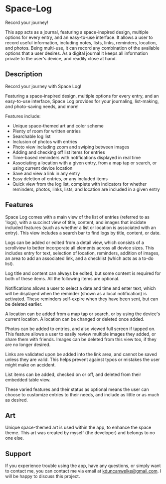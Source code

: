 # Space-Log
Record your journey!

This app acts as a journal, featuring a space-inspired design, multiple options for every entry, and an easy-to-use interface. It allows a user to record useful information, including notes, lists, links, reminders, location, and photos. Being multi-use, it can record any combination of the available options that a user desires. As a digital journal it keeps all information private to the user's device, and readily close at hand.

## Description

Record your journey with Space Log!

Featuring a space-inspired design, multiple options for every entry, and an easy-to-use interface, Space Log provides for your journaling, list-making, and photo-saving needs, and more!

Features include:

* Unique space-themed art and color scheme
* Plenty of room for written entries
* Searchable log list
* Inclusion of photos with entries
* Photo view including zoom and swiping between images
* Adding and checking off list items for entries
* Time-based reminders with notifications displayed in real time
* Associating a location with a given entry, from a map tap or search, or using current device location
* Save and view a link in any entry
* Easy deletion of entries, or any included items
* Quick view from the log list, complete with indicators for whether reminders, photos, links, lists, and location are included in a given entry

## Features
Space Log comes with a main view of the list of entries (referred to as 'logs), with a succinct view of title, content, and images that incidate included features (such as whether a list or location is associated with an entry). This view includes a search bar to find logs by title, content, or date.

Logs can be added or edited from a detail view, which consists of a scrollview to better incorporate all elements across all device sizes. This includes entry for text, selection of location, reminders, addition of images, an area to add an associated link, and a checklist (which acts as a to-do list). 

Log title and content can always be edited, but some content is required for both of these items. All the following items are optional.

Notifications allows a user to select a date and time and enter text, which will be displayed when the reminder (shown as a local notification) is activated. These reminders self-expire when they have been sent, but can be deleted earlier. 

A location can be added from a map tap or search, or by using the device's current location. A location can be changed or deleted once added.  

Photos can be added to entries, and also viewed full screen if tapped on. This feature allows a user to easily review multiple images they added, or share them with friends. Images can be deleted from this view too, if they are no longer desired.

Links are validated upon be added into the link area, and cannot be saved unless they are valid. This helps prevent against typos or mistakes the user might make on accident.

List items can be added, checked on or off, and deleted from their embedded table view. 

These varied features and their status as optional means the user can choose to customize entries to their needs, and include as little or as much as desired.

## Art
Unique space-themed art is used within the app, to enhance the space theme. This art was created by myself (the developer) and belongs to no one else.

## Support
If you experience trouble using the app, have any questions, or simply want to contact me, you can contact me via email at kduncanwelke@gmail.com. I will be happy to discuss this project.
